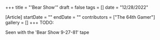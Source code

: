 +++
title = "'Bear Show'"
draft = false
tags = []
date = "12/28/2022"

[Article]
startDate = ""
endDate = ""
contributors = ["The 64th Gamer"]
gallery = []
+++
TODO:

Seen with the 'Bear Show 9-27-81' tape